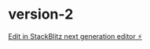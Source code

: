 # version-2

[Edit in StackBlitz next generation editor ⚡️](https://stackblitz.com/~/github.com/Noahmaman/version-2)